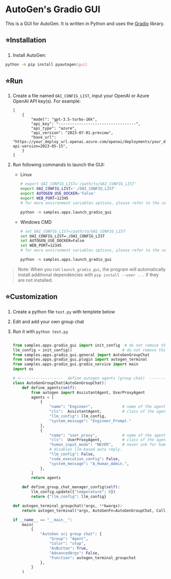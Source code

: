 # AutoGen's Gradio GUI

This is a GUI for AutoGen. It is written in Python and uses the [Gradio](https://gradio.app/) library.

## ⭐Installation

1. Install AutoGen:

```bash
python -m pip install pyautogen[gui]
```

## ⭐Run

1. Create a file named `OAI_CONFIG_LIST`, input your OpenAI or Azure OpenAI API key(s). For example:

    ```
    [
        {
            "model": "gpt-3.5-turbo-16k",
            "api_key": "----------------------------------",
            "api_type": "azure",
            "api_version": "2023-07-01-preview",
            "base_url": "https://your_deploy_url.openai.azure.com/openai/deployments/your_deploy_name/chat/completions?api-version=2023-05-15",
        }
    ]
    ```

2. Run following commands to launch the GUI:

    - Linux
        ```bash
        # export OAI_CONFIG_LIST='/path/to/OAI_CONFIG_LIST'
        export OAI_CONFIG_LIST='./OAI_CONFIG_LIST'
        export AUTOGEN_USE_DOCKER='False'
        export WEB_PORT=12345
        # for more environment variables options, please refer to the void terminal project

        python -m samples.apps.launch_gradio_gui
        ```

    - Windows CMD

        ```bash
        # set OAI_CONFIG_LIST=/path/to/OAI_CONFIG_LIST
        set OAI_CONFIG_LIST=./OAI_CONFIG_LIST
        set AUTOGEN_USE_DOCKER=False
        set WEB_PORT=12345
        # for more environment variables options, please refer to the void terminal project

        python -m samples.apps.launch_gradio_gui
        ```


> Note:
> When you run `launch_gradio_gui`, the program will automatically install additional dependencies with `pip install --user ...` if they are not installed.

## ⭐Customization


1. Create a python file `test.py` with templete below
2. Edit and add your own group chat
3. Run it with `python test.py`

    ```python

    from samples.apps.gradio_gui import init_config  # do not remove this line.
    llm_config = init_config()                      # do not remove this line.
    from samples.apps.gradio_gui.general import AutoGenGroupChat
    from samples.apps.gradio_gui.plugin import autogen_terminal
    from samples.apps.gradio_gui.gradio_service import main
    import os

    # <-------------------  define autogen agents (group chat)  ------------------->
    class AutoGenGroupChat(AutoGenGroupChat):
        def define_agents(self):
            from autogen import AssistantAgent, UserProxyAgent
            agents = [
                {
                    "name": "Engineer",             # name of the agent.
                    "cls":  AssistantAgent,         # class of the agent.
                    "llm_config": llm_config,
                    "system_message": "Engineer_Prompt."
                },
                {
                    "name": "user_proxy",           # name of the agent.
                    "cls":  UserProxyAgent,         # class of the agent.
                    "human_input_mode": "NEVER",    # never ask for human input.
                    # disables llm-based auto reply.
                    "llm_config": False,
                    "code_execution_config": False,
                    "system_message": "A_Human_Admin.",
                },
            ]
            return agents

        def define_group_chat_manager_config(self):
            llm_config.update({"temperature": 0})
            return {"llm_config": llm_config}

    def autogen_terminal_groupchat(*args, **kwargs):
        return autogen_terminal(*args, AutoGenFn=AutoGenGroupChat, Callback=f"{os.path.basename(__file__).split('.py')[0]}->autogen_terminal_fn_02", **kwargs)

    if __name__ == "__main__":
        main(
            {
                "AutoGen sci group chat": {
                    "Group": "Agent",
                    "Color": "stop",
                    "AsButton": True,
                    "AdvancedArgs": False,
                    "Function": autogen_terminal_groupchat
                },
            }
        )
    ```

